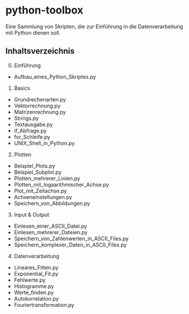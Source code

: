 # python-toolbox
Eine Sammlung von Skripten, die zur Einführung in die Datenverarbeitung mit Python dienen soll.

## Inhaltsverzeichnis
0. Einführung
  * Aufbau_eines_Python_Skriptes.py

1. Basics
  * Grundrechenarten.py
  * Vektorrechnung.py
  * Matrizenrechnung.py
  * Strings.py
  * Textausgabe.py
  * if_Abfrage.py
  * for_Schleife.py
  * UNIX_Shell_in_Python.py

2. Plotten
  * Beispiel_Plots.py
  * Beispiel_Subplot.py
  * Plotten_mehrerer_Linien.py
  * Plotten_mit_logaarithmischer_Achse.py
  * Plot_mit_Zeitachse.py
  * Achseneinstellungen.py
  * Speichern_von_Abbildungen.py

3. Input & Output
  * Einlesen_einer_ASCII_Datei.py
  * Einlesen_mehrerer_Dateien.py
  * Speichern_von_Zahlenwerten_in_ASCII_Files.py
  * Speichern_komplexer_Daten_in_ASCII_Files.py

4. Datenverarbeitung
  * Lineares_Fitten.py
  * Exponential_Fit.py
  * Fehlwerte.py
  * Histogramme.py
  * Werte_finden.py
  * Autokorrelation.py
  * Fouriertransformation.py
